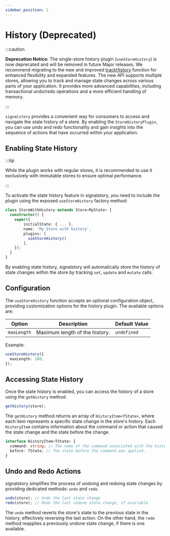 ```yaml
---
sidebar_position: 1
---
```


# History (Deprecated)

:::caution

**Deprecation Notice:** The single-store history plugin (`useStoreHistory`) is now deprecated and will be removed in future Major releases. We recommend migrating to the new and improved [trackHistory](../history.md) function for enhanced flexibility and expanded features. The new API supports multiple stores, allowing you to track and manage state changes across various parts of your application. It provides more advanced capabilities, including transactional undo/redo operations and a more efficient handling of memory.

:::

`signalstory` provides a convenient way for consumers to access and navigate the state history of a store. By enabling the `StoreHistoryPlugin`, you can use undo and redo functionality and gain insights into the sequence of actions that have occurred within your application.

## Enabling State History

:::tip

While the plugin works with regular stores, it is recommended to use it exclusively with immutable stores to ensure optimal performance.

:::

To activate the state history feature in signalstory, you need to include the plugin using the exposed `useStoreHistory` factory method:

```typescript
class StoreWithHistory extends Store<MyState> {
  constructor() {
    super({
        initialState: { ... },
        name: 'My Store with history',
        plugins: [
          useStoreHistory()
        ],
    });
  }
}
```

By enabling state history, signalstory will automatically store the history of state changes within the store by tracking `set`, `update` and `mutate` calls.

## Configuration

The `useStoreHistory` function accepts an optional configuration object, providing customization options for the history plugin. The available options are:

| Option      | Description                    | Default Value |
| ----------- | ------------------------------ | ------------- |
| `maxLength` | Maximum length of the history. | `undefined`   |

Example:

```typescript
useStoreHistory({
  maxLength: 100,
});
```

## Accessing State History

Once the state history is enabled, you can access the history of a store using the `getHistory` method.

```typescript
getHistory(store);
```

The `getHistory` method returns an array of `HistoryItem<TState>`, where each item represents a specific state change in the store's history. Each `HistoryItem` contains information about the command or action that caused the state change and the state before the change.

```typescript
interface HistoryItem<TState> {
  command: string; // The name of the command associated with the history item.
  before: TState; // The state before the command was applied.
}
```

## Undo and Redo Actions

signalstory simplifies the process of undoing and redoing state changes by providing dedicated methods: `undo` and `redo`.

```typescript
undo(store); // Undo the last state change
redo(store); // Redo the last undone state change, if available
```

The `undo` method reverts the store's state to the previous state in the history, effectively reversing the last action. On the other hand, the `redo` method reapplies a previously undone state change, if there is one available.
